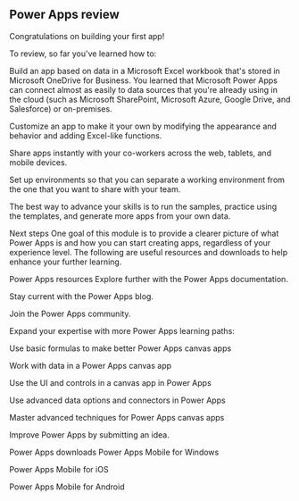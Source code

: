 ## Power Apps review

Congratulations on building your first app!

To review, so far you've learned how to:

Build an app based on data in a Microsoft Excel workbook that's stored in Microsoft OneDrive for Business. You learned that Microsoft Power Apps can connect almost as easily to data sources that you're already using in the cloud (such as Microsoft SharePoint, Microsoft Azure, Google Drive, and Salesforce) or on-premises.

Customize an app to make it your own by modifying the appearance and behavior and adding Excel-like functions.

Share apps instantly with your co-workers across the web, tablets, and mobile devices.

Set up environments so that you can separate a working environment from the one that you want to share with your team.

The best way to advance your skills is to run the samples, practice using the templates, and generate more apps from your own data.

Next steps
One goal of this module is to provide a clearer picture of what Power Apps is and how you can start creating apps, regardless of your experience level. The following are useful resources and downloads to help enhance your further learning.

Power Apps resources
Explore further with the Power Apps documentation.

Stay current with the Power Apps blog.

Join the Power Apps community.

Expand your expertise with more Power Apps learning paths:

Use basic formulas to make better Power Apps canvas apps

Work with data in a Power Apps canvas app

Use the UI and controls in a canvas app in Power Apps

Use advanced data options and connectors in Power Apps

Master advanced techniques for Power Apps canvas apps

Improve Power Apps by submitting an idea.

Power Apps downloads
Power Apps Mobile for Windows

Power Apps Mobile for iOS

Power Apps Mobile for Android



